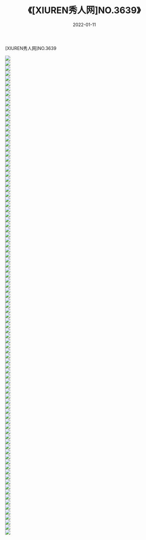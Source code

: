﻿---
layout: post
title:  《[XIUREN秀人网]NO.3639》
date:   2022-01-11
img: http://img.660000.xyz/Sharelink/秀人网/秀人网第04部分/[XIUREN秀人网]NO.3639/000.jpg
categories: [美女, 清纯, 唯美]
---

[XIUREN秀人网]NO.3639

 ![](http://img.660000.xyz/Sharelink/秀人网/秀人网第04部分/[XIUREN秀人网]NO.3639/001.jpg) <br>![](http://img.660000.xyz/Sharelink/秀人网/秀人网第04部分/[XIUREN秀人网]NO.3639/002.jpg) <br>![](http://img.660000.xyz/Sharelink/秀人网/秀人网第04部分/[XIUREN秀人网]NO.3639/003.jpg) <br>![](http://img.660000.xyz/Sharelink/秀人网/秀人网第04部分/[XIUREN秀人网]NO.3639/004.jpg) <br>![](http://img.660000.xyz/Sharelink/秀人网/秀人网第04部分/[XIUREN秀人网]NO.3639/005.jpg) <br>![](http://img.660000.xyz/Sharelink/秀人网/秀人网第04部分/[XIUREN秀人网]NO.3639/006.jpg) <br>![](http://img.660000.xyz/Sharelink/秀人网/秀人网第04部分/[XIUREN秀人网]NO.3639/007.jpg) <br>![](http://img.660000.xyz/Sharelink/秀人网/秀人网第04部分/[XIUREN秀人网]NO.3639/008.jpg) <br>![](http://img.660000.xyz/Sharelink/秀人网/秀人网第04部分/[XIUREN秀人网]NO.3639/009.jpg) <br>![](http://img.660000.xyz/Sharelink/秀人网/秀人网第04部分/[XIUREN秀人网]NO.3639/010.jpg) <br>![](http://img.660000.xyz/Sharelink/秀人网/秀人网第04部分/[XIUREN秀人网]NO.3639/011.jpg) <br>![](http://img.660000.xyz/Sharelink/秀人网/秀人网第04部分/[XIUREN秀人网]NO.3639/012.jpg) <br>![](http://img.660000.xyz/Sharelink/秀人网/秀人网第04部分/[XIUREN秀人网]NO.3639/013.jpg) <br>![](http://img.660000.xyz/Sharelink/秀人网/秀人网第04部分/[XIUREN秀人网]NO.3639/014.jpg) <br>![](http://img.660000.xyz/Sharelink/秀人网/秀人网第04部分/[XIUREN秀人网]NO.3639/015.jpg) <br>![](http://img.660000.xyz/Sharelink/秀人网/秀人网第04部分/[XIUREN秀人网]NO.3639/016.jpg) <br>![](http://img.660000.xyz/Sharelink/秀人网/秀人网第04部分/[XIUREN秀人网]NO.3639/017.jpg) <br>![](http://img.660000.xyz/Sharelink/秀人网/秀人网第04部分/[XIUREN秀人网]NO.3639/018.jpg) <br>![](http://img.660000.xyz/Sharelink/秀人网/秀人网第04部分/[XIUREN秀人网]NO.3639/019.jpg) <br>![](http://img.660000.xyz/Sharelink/秀人网/秀人网第04部分/[XIUREN秀人网]NO.3639/020.jpg) <br>![](http://img.660000.xyz/Sharelink/秀人网/秀人网第04部分/[XIUREN秀人网]NO.3639/021.jpg) <br>![](http://img.660000.xyz/Sharelink/秀人网/秀人网第04部分/[XIUREN秀人网]NO.3639/022.jpg) <br>![](http://img.660000.xyz/Sharelink/秀人网/秀人网第04部分/[XIUREN秀人网]NO.3639/023.jpg) <br>![](http://img.660000.xyz/Sharelink/秀人网/秀人网第04部分/[XIUREN秀人网]NO.3639/024.jpg) <br>![](http://img.660000.xyz/Sharelink/秀人网/秀人网第04部分/[XIUREN秀人网]NO.3639/025.jpg) <br>![](http://img.660000.xyz/Sharelink/秀人网/秀人网第04部分/[XIUREN秀人网]NO.3639/026.jpg) <br>![](http://img.660000.xyz/Sharelink/秀人网/秀人网第04部分/[XIUREN秀人网]NO.3639/027.jpg) <br>![](http://img.660000.xyz/Sharelink/秀人网/秀人网第04部分/[XIUREN秀人网]NO.3639/028.jpg) <br>![](http://img.660000.xyz/Sharelink/秀人网/秀人网第04部分/[XIUREN秀人网]NO.3639/029.jpg) <br>![](http://img.660000.xyz/Sharelink/秀人网/秀人网第04部分/[XIUREN秀人网]NO.3639/030.jpg) <br>![](http://img.660000.xyz/Sharelink/秀人网/秀人网第04部分/[XIUREN秀人网]NO.3639/031.jpg) <br>![](http://img.660000.xyz/Sharelink/秀人网/秀人网第04部分/[XIUREN秀人网]NO.3639/032.jpg) <br>![](http://img.660000.xyz/Sharelink/秀人网/秀人网第04部分/[XIUREN秀人网]NO.3639/033.jpg) <br>![](http://img.660000.xyz/Sharelink/秀人网/秀人网第04部分/[XIUREN秀人网]NO.3639/034.jpg) <br>![](http://img.660000.xyz/Sharelink/秀人网/秀人网第04部分/[XIUREN秀人网]NO.3639/035.jpg) <br>![](http://img.660000.xyz/Sharelink/秀人网/秀人网第04部分/[XIUREN秀人网]NO.3639/036.jpg) <br>![](http://img.660000.xyz/Sharelink/秀人网/秀人网第04部分/[XIUREN秀人网]NO.3639/037.jpg) <br>![](http://img.660000.xyz/Sharelink/秀人网/秀人网第04部分/[XIUREN秀人网]NO.3639/038.jpg) <br>![](http://img.660000.xyz/Sharelink/秀人网/秀人网第04部分/[XIUREN秀人网]NO.3639/039.jpg) <br>![](http://img.660000.xyz/Sharelink/秀人网/秀人网第04部分/[XIUREN秀人网]NO.3639/040.jpg) <br>![](http://img.660000.xyz/Sharelink/秀人网/秀人网第04部分/[XIUREN秀人网]NO.3639/041.jpg) <br>![](http://img.660000.xyz/Sharelink/秀人网/秀人网第04部分/[XIUREN秀人网]NO.3639/042.jpg) <br>![](http://img.660000.xyz/Sharelink/秀人网/秀人网第04部分/[XIUREN秀人网]NO.3639/043.jpg) <br>![](http://img.660000.xyz/Sharelink/秀人网/秀人网第04部分/[XIUREN秀人网]NO.3639/044.jpg) <br>![](http://img.660000.xyz/Sharelink/秀人网/秀人网第04部分/[XIUREN秀人网]NO.3639/045.jpg) <br>![](http://img.660000.xyz/Sharelink/秀人网/秀人网第04部分/[XIUREN秀人网]NO.3639/046.jpg) <br>![](http://img.660000.xyz/Sharelink/秀人网/秀人网第04部分/[XIUREN秀人网]NO.3639/047.jpg) <br>![](http://img.660000.xyz/Sharelink/秀人网/秀人网第04部分/[XIUREN秀人网]NO.3639/048.jpg) <br>![](http://img.660000.xyz/Sharelink/秀人网/秀人网第04部分/[XIUREN秀人网]NO.3639/049.jpg) <br>![](http://img.660000.xyz/Sharelink/秀人网/秀人网第04部分/[XIUREN秀人网]NO.3639/050.jpg) <br>![](http://img.660000.xyz/Sharelink/秀人网/秀人网第04部分/[XIUREN秀人网]NO.3639/051.jpg) <br>![](http://img.660000.xyz/Sharelink/秀人网/秀人网第04部分/[XIUREN秀人网]NO.3639/052.jpg) <br>![](http://img.660000.xyz/Sharelink/秀人网/秀人网第04部分/[XIUREN秀人网]NO.3639/053.jpg) <br>![](http://img.660000.xyz/Sharelink/秀人网/秀人网第04部分/[XIUREN秀人网]NO.3639/054.jpg) <br>![](http://img.660000.xyz/Sharelink/秀人网/秀人网第04部分/[XIUREN秀人网]NO.3639/055.jpg) <br>![](http://img.660000.xyz/Sharelink/秀人网/秀人网第04部分/[XIUREN秀人网]NO.3639/056.jpg) <br>![](http://img.660000.xyz/Sharelink/秀人网/秀人网第04部分/[XIUREN秀人网]NO.3639/057.jpg) <br>![](http://img.660000.xyz/Sharelink/秀人网/秀人网第04部分/[XIUREN秀人网]NO.3639/058.jpg) <br>![](http://img.660000.xyz/Sharelink/秀人网/秀人网第04部分/[XIUREN秀人网]NO.3639/059.jpg) <br>![](http://img.660000.xyz/Sharelink/秀人网/秀人网第04部分/[XIUREN秀人网]NO.3639/060.jpg) <br>![](http://img.660000.xyz/Sharelink/秀人网/秀人网第04部分/[XIUREN秀人网]NO.3639/061.jpg) <br>![](http://img.660000.xyz/Sharelink/秀人网/秀人网第04部分/[XIUREN秀人网]NO.3639/062.jpg) <br>![](http://img.660000.xyz/Sharelink/秀人网/秀人网第04部分/[XIUREN秀人网]NO.3639/063.jpg) <br>![](http://img.660000.xyz/Sharelink/秀人网/秀人网第04部分/[XIUREN秀人网]NO.3639/064.jpg) <br>![](http://img.660000.xyz/Sharelink/秀人网/秀人网第04部分/[XIUREN秀人网]NO.3639/065.jpg) <br>![](http://img.660000.xyz/Sharelink/秀人网/秀人网第04部分/[XIUREN秀人网]NO.3639/066.jpg) <br>![](http://img.660000.xyz/Sharelink/秀人网/秀人网第04部分/[XIUREN秀人网]NO.3639/067.jpg) <br>![](http://img.660000.xyz/Sharelink/秀人网/秀人网第04部分/[XIUREN秀人网]NO.3639/068.jpg) <br>![](http://img.660000.xyz/Sharelink/秀人网/秀人网第04部分/[XIUREN秀人网]NO.3639/069.jpg) <br>![](http://img.660000.xyz/Sharelink/秀人网/秀人网第04部分/[XIUREN秀人网]NO.3639/070.jpg) <br>![](http://img.660000.xyz/Sharelink/秀人网/秀人网第04部分/[XIUREN秀人网]NO.3639/071.jpg) <br>![](http://img.660000.xyz/Sharelink/秀人网/秀人网第04部分/[XIUREN秀人网]NO.3639/072.jpg) <br>![](http://img.660000.xyz/Sharelink/秀人网/秀人网第04部分/[XIUREN秀人网]NO.3639/073.jpg) <br>![](http://img.660000.xyz/Sharelink/秀人网/秀人网第04部分/[XIUREN秀人网]NO.3639/074.jpg) <br>![](http://img.660000.xyz/Sharelink/秀人网/秀人网第04部分/[XIUREN秀人网]NO.3639/075.jpg) <br>![](http://img.660000.xyz/Sharelink/秀人网/秀人网第04部分/[XIUREN秀人网]NO.3639/076.jpg) <br>![](http://img.660000.xyz/Sharelink/秀人网/秀人网第04部分/[XIUREN秀人网]NO.3639/077.jpg) <br>![](http://img.660000.xyz/Sharelink/秀人网/秀人网第04部分/[XIUREN秀人网]NO.3639/078.jpg) <br>![](http://img.660000.xyz/Sharelink/秀人网/秀人网第04部分/[XIUREN秀人网]NO.3639/079.jpg) <br>![](http://img.660000.xyz/Sharelink/秀人网/秀人网第04部分/[XIUREN秀人网]NO.3639/080.jpg) <br>![](http://img.660000.xyz/Sharelink/秀人网/秀人网第04部分/[XIUREN秀人网]NO.3639/081.jpg) <br>![](http://img.660000.xyz/Sharelink/秀人网/秀人网第04部分/[XIUREN秀人网]NO.3639/082.jpg) <br>![](http://img.660000.xyz/Sharelink/秀人网/秀人网第04部分/[XIUREN秀人网]NO.3639/083.jpg) <br>![](http://img.660000.xyz/Sharelink/秀人网/秀人网第04部分/[XIUREN秀人网]NO.3639/084.jpg) <br>![](http://img.660000.xyz/Sharelink/秀人网/秀人网第04部分/[XIUREN秀人网]NO.3639/085.jpg) <br>![](http://img.660000.xyz/Sharelink/秀人网/秀人网第04部分/[XIUREN秀人网]NO.3639/086.jpg) <br>![](http://img.660000.xyz/Sharelink/秀人网/秀人网第04部分/[XIUREN秀人网]NO.3639/087.jpg) <br>![](http://img.660000.xyz/Sharelink/秀人网/秀人网第04部分/[XIUREN秀人网]NO.3639/088.jpg) <br>![](http://img.660000.xyz/Sharelink/秀人网/秀人网第04部分/[XIUREN秀人网]NO.3639/089.jpg) <br>![](http://img.660000.xyz/Sharelink/秀人网/秀人网第04部分/[XIUREN秀人网]NO.3639/090.jpg) <br>![](http://img.660000.xyz/Sharelink/秀人网/秀人网第04部分/[XIUREN秀人网]NO.3639/091.jpg) <br>![](http://img.660000.xyz/Sharelink/秀人网/秀人网第04部分/[XIUREN秀人网]NO.3639/092.jpg) <br>![](http://img.660000.xyz/Sharelink/秀人网/秀人网第04部分/[XIUREN秀人网]NO.3639/093.jpg) <br>![](http://img.660000.xyz/Sharelink/秀人网/秀人网第04部分/[XIUREN秀人网]NO.3639/094.jpg) <br>![](http://img.660000.xyz/Sharelink/秀人网/秀人网第04部分/[XIUREN秀人网]NO.3639/095.jpg) <br>